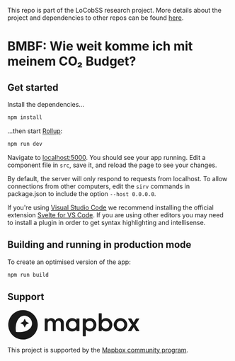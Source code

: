 This repo is part of the LoCobSS research project. More details about the project and dependencies to other repos can be found [here](https://github.com/sebastian-meier/LoCobSS-documentation).

# BMBF: Wie weit komme ich mit meinem CO₂ Budget?

## Get started

Install the dependencies...

```bash
npm install
```

...then start [Rollup](https://rollupjs.org):

```bash
npm run dev
```

Navigate to [localhost:5000](http://localhost:5000). You should see your app running. Edit a component file in `src`, save it, and reload the page to see your changes.

By default, the server will only respond to requests from localhost. To allow connections from other computers, edit the `sirv` commands in package.json to include the option `--host 0.0.0.0`.

If you're using [Visual Studio Code](https://code.visualstudio.com/) we recommend installing the official extension [Svelte for VS Code](https://marketplace.visualstudio.com/items?itemName=svelte.svelte-vscode). If you are using other editors you may need to install a plugin in order to get syntax highlighting and intellisense.

## Building and running in production mode

To create an optimised version of the app:

```bash
npm run build
```

## Support

<svg fill="currentColor" version="1.1" id="new" xmlns="http://www.w3.org/2000/svg" xmlns:xlink="http://www.w3.org/1999/xlink" x="0px" y="0px"
	 viewBox="0 0 800 180" style="enable-background:new 0 0 800 180; max-width:300px;" xml:space="preserve">
<g>
	<g>
		<path d="M594.6,49.8c-9.9,0-19.4,4.1-26.3,11.3V23c0-1.2-1-2.2-2.2-2.2l0,0h-13.4c-1.2,0-2.2,1-2.2,2.2v103c0,1.2,1,2.2,2.2,2.2
			h13.4c1.2,0,2.2-1,2.2-2.2v0v-7.1c6.9,7.2,16.3,11.3,26.3,11.3c20.9,0,37.8-18,37.8-40.2S615.5,49.8,594.6,49.8z M591.5,114.1
			c-12.7,0-23-10.6-23.1-23.8v-0.6c0.2-13.2,10.4-23.8,23.1-23.8c12.8,0,23.1,10.8,23.1,24.1S604.2,114.1,591.5,114.1L591.5,114.1z"
			/>
		<path d="M681.7,49.8c-22.6,0-40.9,18-40.9,40.2s18.3,40.2,40.9,40.2c22.6,0,40.9-18,40.9-40.2S704.3,49.8,681.7,49.8z
			 M681.6,114.1c-12.8,0-23.1-10.8-23.1-24.1s10.4-24.1,23.1-24.1s23.1,10.8,23.1,24.1S694.3,114.1,681.6,114.1L681.6,114.1z"/>
		<path d="M431.6,51.8h-13.4c-1.2,0-2.2,1-2.2,2.2c0,0,0,0,0,0v7.1c-6.9-7.2-16.3-11.3-26.3-11.3c-20.9,0-37.8,18-37.8,40.2
			s16.9,40.2,37.8,40.2c9.9,0,19.4-4.1,26.3-11.3v7.1c0,1.2,1,2.2,2.2,2.2l0,0h13.4c1.2,0,2.2-1,2.2-2.2v0V54
			C433.8,52.8,432.8,51.8,431.6,51.8z M392.8,114.1c-12.8,0-23.1-10.8-23.1-24.1s10.4-24.1,23.1-24.1c12.7,0,23,10.6,23.1,23.8v0.6
			C415.8,103.5,405.5,114.1,392.8,114.1L392.8,114.1z"/>
		<path d="M498.5,49.8c-9.9,0-19.4,4.1-26.3,11.3V54c0-1.2-1-2.2-2.2-2.2l0,0h-13.4c-1.2,0-2.2,1-2.2,2.2c0,0,0,0,0,0v103
			c0,1.2,1,2.2,2.2,2.2l0,0h13.4c1.2,0,2.2-1,2.2-2.2v0v-38.1c6.9,7.2,16.3,11.3,26.3,11.3c20.9,0,37.8-18,37.8-40.2
			S519.4,49.8,498.5,49.8z M495.4,114.1c-12.7,0-23-10.6-23.1-23.8v-0.6c0.2-13.2,10.4-23.8,23.1-23.8c12.8,0,23.1,10.8,23.1,24.1
			S508.2,114.1,495.4,114.1L495.4,114.1z"/>
		<path d="M311.8,49.8c-10,0.1-19.1,5.9-23.4,15c-4.9-9.3-14.7-15.1-25.2-15c-8.2,0-15.9,4-20.7,10.6V54c0-1.2-1-2.2-2.2-2.2l0,0
			h-13.4c-1.2,0-2.2,1-2.2,2.2c0,0,0,0,0,0v72c0,1.2,1,2.2,2.2,2.2h0h13.4c1.2,0,2.2-1,2.2-2.2v0V82.9c0.5-9.6,7.2-17.3,15.4-17.3
			c8.5,0,15.6,7.1,15.6,16.4v44c0,1.2,1,2.2,2.2,2.2l13.5,0c1.2,0,2.2-1,2.2-2.2c0,0,0,0,0,0l-0.1-44.8c1.2-8.8,7.5-15.6,15.2-15.6
			c8.5,0,15.6,7.1,15.6,16.4v44c0,1.2,1,2.2,2.2,2.2l13.5,0c1.2,0,2.2-1,2.2-2.2c0,0,0,0,0,0l-0.1-49.5
			C339.9,61.7,327.3,49.8,311.8,49.8z"/>
		<path d="M794.7,125.1l-23.2-35.3l23-35c0.6-0.9,0.3-2.2-0.6-2.8c-0.3-0.2-0.7-0.3-1.1-0.3h-15.5c-1.2,0-2.3,0.6-2.9,1.6L760.9,76
			l-13.5-22.6c-0.6-1-1.7-1.6-2.9-1.6h-15.5c-1.1,0-2,0.9-2,2c0,0.4,0.1,0.8,0.3,1.1l23,35l-23.2,35.3c-0.6,0.9-0.3,2.2,0.6,2.8
			c0.3,0.2,0.7,0.3,1.1,0.3h15.5c1.2,0,2.3-0.6,2.9-1.6l13.8-23l13.8,23c0.6,1,1.7,1.6,2.9,1.6H793c1.1,0,2-0.9,2-2
			C795,125.9,794.9,125.5,794.7,125.1z"/>
	</g>
	<g>
		<path d="M93.9,1.1C44.8,1.1,5,40.9,5,90s39.8,88.9,88.9,88.9s88.9-39.8,88.9-88.9C182.8,40.9,143,1.1,93.9,1.1z M136.1,111.8
			c-30.4,30.4-84.7,20.7-84.7,20.7s-9.8-54.2,20.7-84.7C89,30.9,117,31.6,134.7,49.2S153,94.9,136.1,111.8L136.1,111.8z"/>
		<polygon points="104.1,53.2 95.4,71.1 77.5,79.8 95.4,88.5 104.1,106.4 112.8,88.5 130.7,79.8 112.8,71.1 		"/>
	</g>
</g>
</svg>

This project is supported by the [Mapbox community program](https://mapbox.com/community/).
